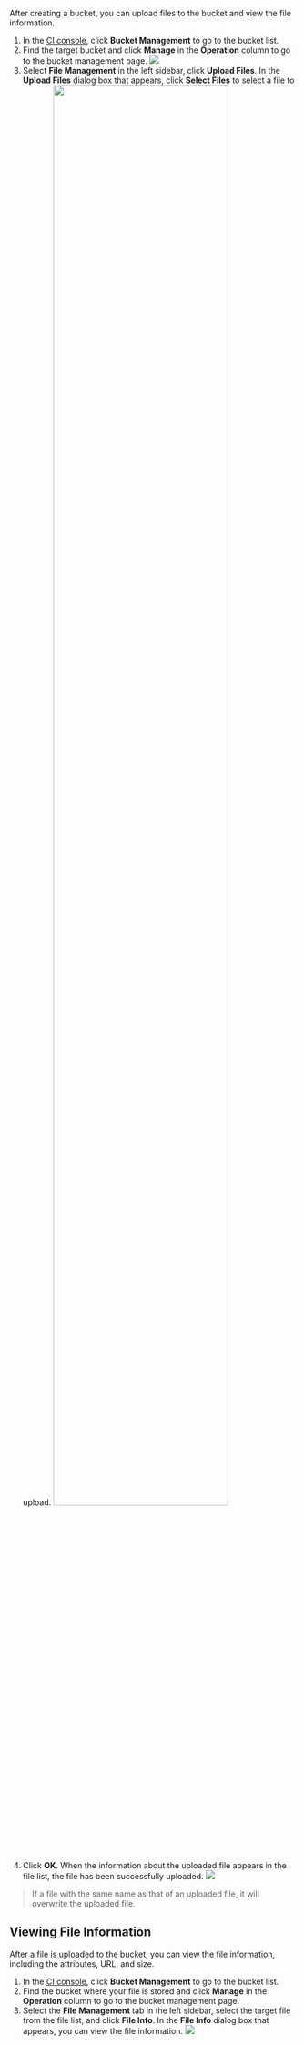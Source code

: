 
After creating a bucket, you can upload files to the bucket and view the file information.
1. In the [CI console](https://console.cloud.tencent.com/ci), click **Bucket Management** to go to the bucket list.
2. Find the target bucket and click **Manage** in the **Operation** column to go to the bucket management page.
![](https://main.qcloudimg.com/raw/f9f99bcb81b1b7014e6ee5672e68dad5.png)
3. Select **File Management** in the left sidebar, click **Upload Files**. In the **Upload Files** dialog box that appears, click **Select Files** to select a file to upload.
<img src="https://main.qcloudimg.com/raw/7a594033465888185f5ce844ce0f5236.png" width="80%"></img>
4. Click **OK**. When the information about the uploaded file appears in the file list, the file has been successfully uploaded.
![](https://main.qcloudimg.com/raw/ab7c66f56b99a23ffda69d3517f993e7.png)
> If a file with the same name as that of an uploaded file, it will overwrite the uploaded file.


## Viewing File Information
After a file is uploaded to the bucket, you can view the file information, including the attributes, URL, and size.

1. In the [CI console](https://console.cloud.tencent.com/ci), click **Bucket Management** to go to the bucket list.
2. Find the bucket where your file is stored and click **Manage** in the **Operation** column to go to the bucket management page.
3. Select the **File Management** tab in the left sidebar, select the target file from the file list, and click **File Info**. In the **File Info** dialog box that appears, you can view the file information.
![](https://main.qcloudimg.com/raw/309d817a10c7fb0477ab4102e08f12df.png)
